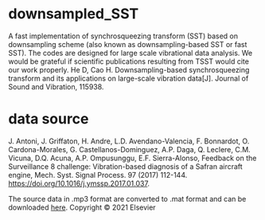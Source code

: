 # downsampled_SST
A fast implementation of synchrosqueezing transform (SST) based on downsampling scheme (also known as downsampling-based SST or fast SST). 
The codes are designed for large scale vibrational data analysis.
We would be grateful if scientific publications resulting from TSST would cite our work properly.
He D, Cao H. Downsampling-based synchrosqueezing transform and its applications on large-scale vibration data[J]. Journal of Sound and Vibration, 115938.

# data source

J. Antoni, J. Griffaton, H. Andre, L.D. Avendano-Valencia, F. Bonnardot, O. Cardona-Morales, G. Castellanos-Dominguez, A.P. Daga, Q. Leclere, C.M. Vicuna, D.Q. Acuna, A.P. Ompusunggu, E.F. Sierra-Alonso, Feedback on the Surveillance 8 challenge: Vibration-based diagnosis of a Safran aircraft engine, Mech. Syst. Signal Process. 97 (2017) 112-144. https://doi.org/10.1016/j.ymssp.2017.01.037. 

The source data in .mp3 format are converted to .mat format and can be downloaded [here](https://drive.google.com/drive/folders/1mIesXCdERGBewkQUnH_Zn8HdKKp40ueM?usp=sharing).
Copyright © 2021 Elsevier
